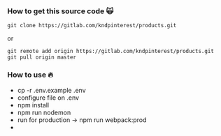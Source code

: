 ### How to get this source code :scream_cat:

```
git clone https://gitlab.com/kndpinterest/products.git
```

or

```
git remote add origin https://gitlab.com/kndpinterest/products.git
git pull origin master
```

### How to use :fire:

- cp -r .env.example .env
- configure file on .env
- npm install
- npm run nodemon
- run for production -> npm run webpack:prod
-
